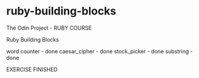# ruby-building-blocks

The Odin Project - RUBY COURSE

Ruby Building Blocks

word counter - done
caesar_cipher - done
stock_picker - done
substring - done

EXERCISE FINISHED
